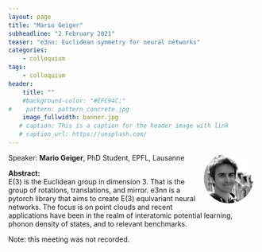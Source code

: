 ```yaml
---
layout: page
title: "Mario Geiger"
subheadline: "2 February 2021"
teaser: "e3nn: Euclidean symmetry for neural networks"
categories:
    - colloquium
tags:
    - colloquium
header:
    title: ""
    #background-color: "#EFC94C;"
#    pattern: pattern_concrete.jpg
    image_fullwidth: banner.jpg
   # caption: This is a caption for the header image with link
   # caption_url: https://unsplash.com/
---
```


 <img src="../../people/MarioGeiger.jpg"
     alt="mariogeiger"
     width="100"
     style="float: right; margin-right: 10px; border-radius:50%;" />

Speaker: **Mario Geiger**, PhD Student, EPFL, Lausanne

**Abstract:** <br/>
E(3) is the Euclidean group in dimension 3. That is the group of rotations, translations, and mirror. e3nn is a pytorch library that aims to create E(3) equivariant neural networks. The focus is on point clouds and recent applications have been in the realm of interatomic potential learning, phonon density of states, and to relevant benchmarks.

Note: this meeting was not recorded.
